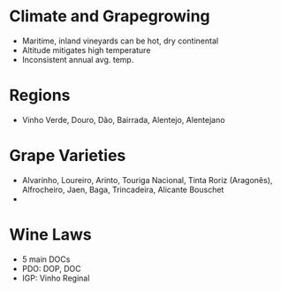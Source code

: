 
Climate and Grapegrowing
===
+ Maritime, inland vineyards can be hot, dry continental
+ Altitude mitigates high temperature
+ Inconsistent annual avg. temp.

Regions
===
+ Vinho Verde, Douro, Dão, Bairrada, Alentejo, Alentejano

Grape Varieties
===
+ Alvarinho, Loureiro, Arinto, Touriga Nacional, Tinta Roriz (Aragonês), Alfrocheiro, Jaen, Baga, Trincadeira, Alicante Bouschet
+ 

Wine Laws
===
+ 5 main DOCs
+ PDO: DOP, DOC
+ IGP: Vinho Reginal